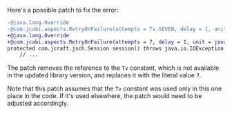 Here's a possible patch to fix the error:
```diff
-@java.lang.Override
-@com.jcabi.aspects.RetryOnFailure(attempts = Tv.SEVEN, delay = 1, unit = java.util.concurrent.TimeUnit.MINUTES, verbose = false, types = java.io.IOException.class)
+@java.lang.Override
+@com.jcabi.aspects.RetryOnFailure(attempts = 7, delay = 1, unit = java.util.concurrent.TimeUnit.MINUTES, verbose = false, types = java.io.IOException.class)
protected com.jcraft.jsch.Session session() throws java.io.IOException {
    // ...
```
The patch removes the reference to the `Tv` constant, which is not available in the updated library version, and replaces it with the literal value `7`.

Note that this patch assumes that the `Tv` constant was used only in this one place in the code. If it's used elsewhere, the patch would need to be adjusted accordingly.